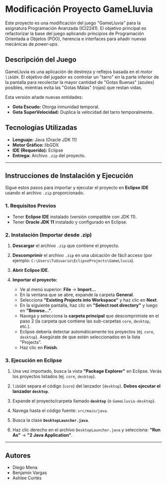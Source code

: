 # Modificación Proyecto GameLluvia

Este proyecto es una modificación del juego "GameLluvia" para la asignatura Programación Avanzada (ICI2241). El objetivo principal es refactorizar la base del juego aplicando principios de Programación Orientada a Objetos (POO), herencia e interfaces para añadir nuevas mecánicas de *power-ups*.

## Descripción del Juego

GameLluvia es una aplicación de destreza y reflejos basada en el motor `libGDX`. El objetivo del jugador es controlar un "tarro" en la parte inferior de la pantalla para recolectar la mayor cantidad de "Gotas Buenas" (azules) posibles, mientras evita las "Gotas Malas" (rojas) que restan vidas.

Esta versión añade nuevas entidades:
* **Gota Escudo:** Otorga inmunidad temporal.
* **Gota SuperVelocidad:** Duplica la velocidad del tarro temporalmente.

## Tecnologías Utilizadas

* **Lenguaje:** Java (Oracle JDK 11)
* **Motor Gráfico:** libGDX
* **IDE (Requerido):** Eclipse
* **Entrega:** Archivo `.zip` del proyecto.

---

## Instrucciones de Instalación y Ejecución

Sigue estos pasos para importar y ejecutar el proyecto en **Eclipse IDE** usando el archivo `.zip` proporcionado.

### 1. Requisitos Previos

* Tener **Eclipse IDE** instalado (versión compatible con JDK 11).
* Tener **Oracle JDK 11** instalado y configurado en Eclipse.

### 2. Instalación (Importar desde .zip)

1.  **Descargar** el archivo `.zip` que contiene el proyecto.
2.  **Descomprimir** el archivo `.zip` en una ubicación de fácil acceso (por ejemplo: `C:\Users\TuUsuario\EclipseProjects\GameLluvia`).

3.  **Abrir Eclipse IDE**.

4.  **Importar el proyecto:**
    * Ve al menú superior: **File** -> **Import...**
    * En la ventana que se abre, expande la carpeta **General**.
    * Selecciona **"Existing Projects into Workspace"** y haz clic en **Next**.
    * En la siguiente pantalla, haz clic en **"Select root directory"** y luego en **"Browse..."**.
    * Navega y selecciona la **carpeta principal** que descomprimiste en el paso 2 (la carpeta que contiene las sub-carpetas `core`, `desktop`, etc.).
    * Eclipse debería detectar automáticamente los proyectos (ej. `core`, `desktop`). Asegúrate de que estén seleccionados en la lista "Projects".
    * Haz clic en **Finish**.

### 3. Ejecución en Eclipse

1.  Una vez importado, busca la vista **"Package Explorer"** en Eclipse. Verás los proyectos listados (ej. `core`, `desktop`).

2.  `libGDX` separa el código (`core`) del lanzador (`desktop`). **Debes ejecutar el lanzador `desktop`**.

3.  Expande el proyecto/carpeta llamado **`desktop`** (o `GameLluvia-desktop`).

4.  Navega hasta el código fuente: `src/main/java`.

5.  Busca la clase **`DesktopLauncher.java`**.

6.  Haz clic derecho en el archivo `DesktopLauncher.java` y selecciona: **"Run As"** -> **"2 Java Application"**.

---

## Autores

* Diego Mena
* Benjamín Vargas
* Ashlee Cortés

